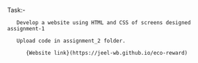 Task:-

       Develop a website using HTML and CSS of screens designed assignment-1

       Upload code in assignment_2 folder.

          {Website link}(https://jeel-wb.github.io/eco-reward)
